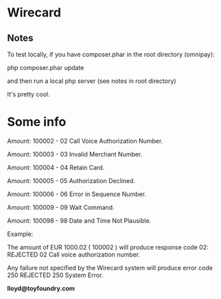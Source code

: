 # Wirecard

## Notes

To test locally, if you have composer.phar in the root
directory (omnipay):

php composer.phar update

and then run a local php server (see notes in root directory)

It's pretty cool.


# Some info

Amount: 100002 - 02 Call Voice Authorization Number. 

Amount: 100003 - 03 Invalid Merchant Number. 

Amount: 100004 - 04 Retain Card.

Amount: 100005 - 05 Authorization Declined.

Amount: 100006 - 06 Error in Sequence Number. 

Amount: 100009 - 09 Wait Command.

Amount: 100098 - 98 Date and Time Not Plausible.

Example:

The amount of EUR 1000.02 ( <Amount>100002<Amount> ) will produce response code 02:
<Type>REJECTED</Type>
<Number>02</Number>
<Message>Call voice authorization number.</Message>

Any failure not specified by the Wirecard system will produce error code 250
<Type>REJECTED</Type> 
<Number>250</Number> 
<Message>System Error.</Message>

__lloyd@toyfoundry.com__

